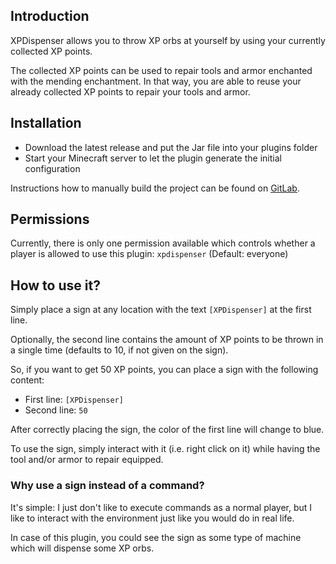 ## Introduction

XPDispenser allows you to throw XP orbs at yourself by using your currently collected XP points.

The collected XP points can be used to repair tools and armor enchanted with the mending enchantment. In that way, you are able to reuse your already collected XP points to repair your tools and armor.

## Installation

* Download the latest release and put the Jar file into your plugins folder
* Start your Minecraft server to let the plugin generate the initial configuration

Instructions how to manually build the project can be found on [GitLab](https://gitlab.com/Programie/XPDispenser).

## Permissions

Currently, there is only one permission available which controls whether a player is allowed to use this plugin: `xpdispenser` (Default: everyone)

## How to use it?

Simply place a sign at any location with the text `[XPDispenser]` at the first line.

Optionally, the second line contains the amount of XP points to be thrown in a single time (defaults to 10, if not given on the sign).

So, if you want to get 50 XP points, you can place a sign with the following content:

* First line: `[XPDispenser]`
* Second line: `50`

After correctly placing the sign, the color of the first line will change to blue.

To use the sign, simply interact with it (i.e. right click on it) while having the tool and/or armor to repair equipped.

### Why use a sign instead of a command?

It's simple: I just don't like to execute commands as a normal player, but I like to interact with the environment just like you would do in real life.

In case of this plugin, you could see the sign as some type of machine which will dispense some XP orbs.